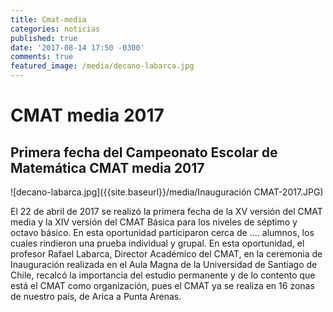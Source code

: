 ```yaml
---
title: Cmat-media
categories: noticias
published: true
date: '2017-08-14 17:50 -0300'
comments: true
featured_image: /media/decano-labarca.jpg
---
```


# CMAT media 2017

## Primera fecha del Campeonato Escolar de Matemática CMAT media 2017

![decano-labarca.jpg]({{site.baseurl}}/media/Inauguración CMAT-2017.JPG)

El 22 de abril de 2017 se realizó la primera fecha de la XV versión del CMAT media y la XIV versión del CMAT Básica para los niveles de séptimo y octavo básico. 
En esta oportunidad participaron cerca de ....  alumnos, los cuales rindieron una prueba individual y grupal.
En esta oportunidad, el profesor Rafael Labarca, Director Académico del CMAT, en la ceremonia de Inauguración realizada en el Aula Magna de la Universidad de Santiago de Chile, recalcó la importancia del estudio permanente y de lo contento que está el CMAT como organización, pues el CMAT ya se realiza en 16 zonas de nuestro país, de Arica a Punta Arenas. 
